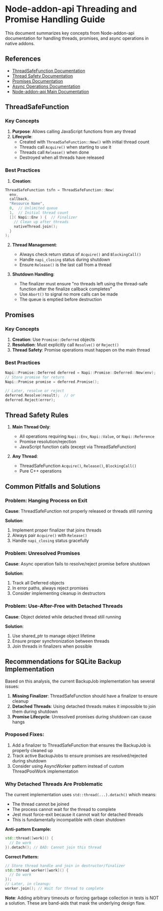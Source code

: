 # Node-addon-api Threading and Promise Handling Guide

This document summarizes key concepts from Node-addon-api documentation for handling threads, promises, and async operations in native addons.

## References

- [ThreadSafeFunction Documentation](https://github.com/nodejs/node-addon-api/blob/main/doc/threadsafe_function.md)
- [Thread Safety Documentation](https://github.com/nodejs/node-addon-api/blob/main/doc/threadsafe.md)
- [Promises Documentation](https://github.com/nodejs/node-addon-api/blob/main/doc/promises.md)
- [Async Operations Documentation](https://github.com/nodejs/node-addon-api/blob/main/doc/async_operations.md)
- [Node-addon-api Main Documentation](https://github.com/nodejs/node-addon-api/tree/main/doc)

## ThreadSafeFunction

### Key Concepts

1. **Purpose**: Allows calling JavaScript functions from any thread
2. **Lifecycle**:
   - Created with `ThreadSafeFunction::New()` with initial thread count
   - Threads call `Acquire()` when starting to use it
   - Threads call `Release()` when done
   - Destroyed when all threads have released

### Best Practices

1. **Creation**:

```cpp
ThreadSafeFunction tsfn = ThreadSafeFunction::New(
  env,
  callback,
  "Resource Name",
  0,  // Unlimited queue
  1,  // Initial thread count
  []( Napi::Env ) {  // Finalizer
    // Clean up after threads
    nativeThread.join();
  }
);
```

2. **Thread Management**:

   - Always check return status of `Acquire()` and `BlockingCall()`
   - Handle `napi_closing` status during shutdown
   - Ensure `Release()` is the last call from a thread

3. **Shutdown Handling**:
   - The finalizer must ensure "no threads left using the thread-safe function after the finalize callback completes"
   - Use `Abort()` to signal no more calls can be made
   - The queue is emptied before destruction

## Promises

### Key Concepts

1. **Creation**: Use `Promise::Deferred` objects
2. **Resolution**: Must explicitly call `Resolve()` or `Reject()`
3. **Thread Safety**: Promise operations must happen on the main thread

### Best Practices

```cpp
Napi::Promise::Deferred deferred = Napi::Promise::Deferred::New(env);
// Store promise for return
Napi::Promise promise = deferred.Promise();

// Later, resolve or reject
deferred.Resolve(result);  // or
deferred.Reject(error);
```

## Thread Safety Rules

1. **Main Thread Only**:

   - All operations requiring `Napi::Env`, `Napi::Value`, or `Napi::Reference`
   - Promise resolution/rejection
   - JavaScript function calls (except via ThreadSafeFunction)

2. **Any Thread**:
   - ThreadSafeFunction `Acquire()`, `Release()`, `BlockingCall()`
   - Pure C++ operations

## Common Pitfalls and Solutions

### Problem: Hanging Process on Exit

**Cause**: ThreadSafeFunction not properly released or threads still running

**Solution**:

1. Implement proper finalizer that joins threads
2. Always pair `Acquire()` with `Release()`
3. Handle `napi_closing` status gracefully

### Problem: Unresolved Promises

**Cause**: Async operation fails to resolve/reject promise before shutdown

**Solution**:

1. Track all Deferred objects
2. In error paths, always reject promises
3. Consider implementing cleanup in destructors

### Problem: Use-After-Free with Detached Threads

**Cause**: Object deleted while detached thread still running

**Solution**:

1. Use shared_ptr to manage object lifetime
2. Ensure proper synchronization between threads
3. Join threads in finalizers when possible

## Recommendations for SQLite Backup Implementation

Based on this analysis, the current BackupJob implementation has several issues:

1. **Missing Finalizer**: ThreadSafeFunction should have a finalizer to ensure cleanup
2. **Detached Threads**: Using detached threads makes it impossible to join them during shutdown
3. **Promise Lifecycle**: Unresolved promises during shutdown can cause hangs

### Proposed Fixes:

1. Add a finalizer to ThreadSafeFunction that ensures the BackupJob is properly cleaned up
2. Track active BackupJobs to ensure promises are resolved/rejected during shutdown
3. Consider using AsyncWorker pattern instead of custom ThreadPoolWork implementation

### Why Detached Threads Are Problematic

The current implementation uses `std::thread(...).detach()` which means:
- The thread cannot be joined
- The process cannot wait for the thread to complete
- Jest must force-exit because it cannot wait for detached threads
- This is fundamentally incompatible with clean shutdown

**Anti-pattern Example:**
```cpp
std::thread([work]() {
  // Do work
}).detach(); // BAD: Cannot join this thread
```

**Correct Pattern:**
```cpp
// Store thread handle and join in destructor/finalizer
std::thread worker([work]() {
  // Do work
});
// Later, in cleanup:
worker.join(); // Wait for thread to complete
```

**Note**: Adding arbitrary timeouts or forcing garbage collection in tests is NOT a solution. These are band-aids that mask the underlying design flaw.
